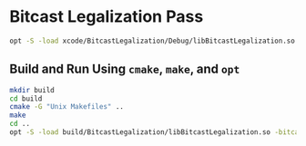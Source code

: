 # Bitcast Legalization Pass

```sh
opt -S -load xcode/BitcastLegalization/Debug/libBitcastLegalization.so -bitcastlegalization < tests/i1.ll
```

## Build and Run Using `cmake`, `make`, and `opt`

```sh
mkdir build
cd build
cmake -G "Unix Makefiles" ..
make
cd ..
opt -S -load build/BitcastLegalization/libBitcastLegalization.so -bitcastlegalization < tests/i1.ll
```
